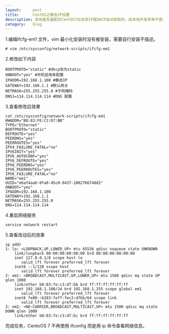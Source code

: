 ```yaml
---
layout:		post
title:		CentOS之静态IP设置
description: 本地服务器配完CentOS7后发现IP是DHCP自动获取的，给本地开发带来不便，还是配置下静态IP好些。
category:	blog
---
```

1.编辑ifcfg-em1 文件，vim 最小化安装时没有被安装，需要自行安装不描述。

    # vim /etc/sysconfig/network-scripts/ifcfg-em1

2.修改如下内容

    BOOTPROTO="static" #dhcp改为static
    ONBOOT="yes" #开机启用本配置
    IPADDR=192.168.1.100 #静态IP
    GATEWAY=192.168.1.1 #默认网关
    NETMASK=255.255.255.0 #子网掩码
    DNS1=114.114.114.114 #DNS 配置

3.查看修改后效果

    cat /etc/sysconfig/network-scripts/ifcfg-em1
    HWADDR="B0:83:FE:C3:D7:BB"
    TYPE="Ethernet"
    BOOTPROTO="static"
    DEFROUTE="yes"
    PEERDNS="yes"
    PEERROUTES="yes"
    IPV4_FAILURE_FATAL="no"
    IPV6INIT="yes"
    IPV6_AUTOCONF="yes"
    IPV6_DEFROUTE="yes"
    IPV6_PEERDNS="yes"
    IPV6_PEERROUTES="yes"
    IPV6_FAILURE_FATAL="no"
    NAME="em1"
    UUID="e6af4aa6-0fa0-45c0-9437-1002766740d2"
    ONBOOT="yes"
    IPADDR=192.168.1.100
    GATEWAY=192.168.1.1
    NETMASK=255.255.255.0
    DNS=114.114.114.114

4.重启网络服务

    service network restart

5.查看改动后的效果

    ip addr
    1: lo: <LOOPBACK,UP,LOWER_UP> mtu 65536 qdisc noqueue state UNKNOWN
        link/loopback 00:00:00:00:00:00 brd 00:00:00:00:00:00
        inet 127.0.0.1/8 scope host lo
           valid_lft forever preferred_lft forever
        inet6 ::1/128 scope host
           valid_lft forever preferred_lft forever
    2: em1: <BROADCAST,MULTICAST,UP,LOWER_UP> mtu 1500 qdisc mq state UP qlen 1000
        link/ether b0:83:fe:c3:d7:bb brd ff:ff:ff:ff:ff:ff
        inet 192.168.1.100/24 brd 192.168.1.255 scope global em1
           valid_lft forever preferred_lft forever
        inet6 fe80::b283:feff:fec3:d7bb/64 scope link
           valid_lft forever preferred_lft forever
    3: em2: <NO-CARRIER,BROADCAST,MULTICAST,UP> mtu 1500 qdisc mq state DOWN qlen 1000
        link/ether b0:83:fe:c3:d7:bc brd ff:ff:ff:ff:ff:ff

完成任务，CentoOS 7 不再使用 ifconfig 而是用 ip 命令查看网络信息。
